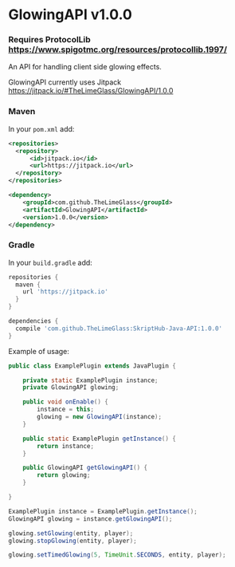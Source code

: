 # GlowingAPI v1.0.0
### Requires ProtocolLib https://www.spigotmc.org/resources/protocollib.1997/
An API for handling client side glowing effects.

GlowingAPI currently uses Jitpack https://jitpack.io/#TheLimeGlass/GlowingAPI/1.0.0
### Maven
In your `pom.xml` add:
```xml
<repositories>
  <repository>
      <id>jitpack.io</id>
      <url>https://jitpack.io</url>
  </repository>
</repositories>

<dependency>
    <groupId>com.github.TheLimeGlass</groupId>
    <artifactId>GlowingAPI</artifactId>
    <version>1.0.0</version>
</dependency>

```
### Gradle
In your `build.gradle` add: 
```groovy
repositories {
  maven {
    url 'https://jitpack.io'
  }
}

dependencies {
  compile 'com.github.TheLimeGlass:SkriptHub-Java-API:1.0.0'
}
```

Example of usage:
```java
public class ExamplePlugin extends JavaPlugin {

	private static ExamplePlugin instance;
	private GlowingAPI glowing;

	public void onEnable() {
		instance = this;
		glowing = new GlowingAPI(instance);
	}

	public static ExamplePlugin getInstance() {
		return instance;
	}

	public GlowingAPI getGlowingAPI() {
		return glowing;
	}

}

```
```java
ExamplePlugin instance = ExamplePlugin.getInstance();
GlowingAPI glowing = instance.getGlowingAPI();

glowing.setGlowing(entity, player);
glowing.stopGlowing(entity, player);

glowing.setTimedGlowing(5, TimeUnit.SECONDS, entity, player);
```
